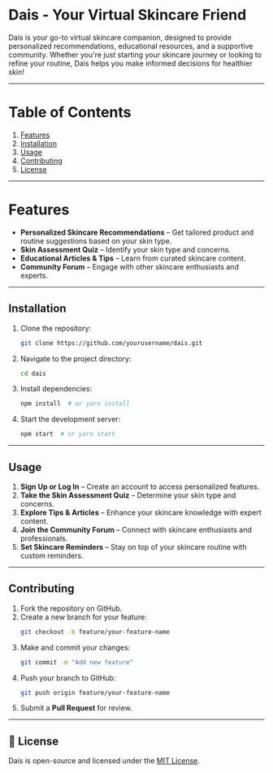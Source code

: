 # Dais - Your Virtual Skincare Friend

Dais is your go-to virtual skincare companion, designed to provide personalized recommendations, educational resources, and a supportive community. Whether you're just starting your skincare journey or looking to refine your routine, Dais helps you make informed decisions for healthier skin!

---

# Table of Contents

1. [Features](#features)
2. [Installation](#installation)
3. [Usage](#usage)
4. [Contributing](#contributing)
5. [License](#license)

---

# Features

- **Personalized Skincare Recommendations** – Get tailored product and routine suggestions based on your skin type.
- **Skin Assessment Quiz** – Identify your skin type and concerns.
- **Educational Articles & Tips** – Learn from curated skincare content.
- **Community Forum** – Engage with other skincare enthusiasts and experts.

---

## Installation

1. Clone the repository:
   ```sh
   git clone https://github.com/yourusername/dais.git
   ```
2. Navigate to the project directory:
   ```sh
   cd dais
   ```
3. Install dependencies:
   ```sh
   npm install  # or yarn install
   ```
4. Start the development server:
   ```sh
   npm start  # or yarn start
   ```

---

## Usage

1. **Sign Up or Log In** – Create an account to access personalized features.
2. **Take the Skin Assessment Quiz** – Determine your skin type and concerns.
3. **Explore Tips & Articles** – Enhance your skincare knowledge with expert content.
4. **Join the Community Forum** – Connect with skincare enthusiasts and professionals.
5. **Set Skincare Reminders** – Stay on top of your skincare routine with custom reminders.

---

## Contributing



1. Fork the repository on GitHub.
2. Create a new branch for your feature:
   ```sh
   git checkout -b feature/your-feature-name
   ```
3. Make and commit your changes:
   ```sh
   git commit -m "Add new feature"
   ```
4. Push your branch to GitHub:
   ```sh
   git push origin feature/your-feature-name
   ```
5. Submit a **Pull Request** for review.

---

## 📜 License

Dais is open-source and licensed under the [MIT License](LICENSE).
